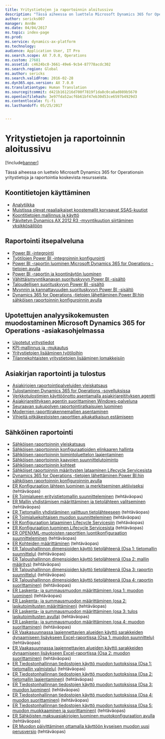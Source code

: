 ```yaml
---
title: Yritystietojen ja raportoinnin aloitussivu
description: "Tässä aiheessa on luettelo Microsoft Dynamics 365 for Operationsin yritystietoja ja raportointia koskevista resursseista."
author: sericks007
manager: AnnBe
ms.date: 04/04/2017
ms.topic: index-page
ms.prod: 
ms.service: dynamics-ax-platform
ms.technology: 
audience: Application User, IT Pro
ms.search.scope: AX 7.0.0, Operations
ms.custom: 27681
ms.assetid: c4624bc8-3661-49e6-9cb4-87778acdc302
ms.search.region: Global
ms.author: sericks
ms.search.validFrom: 2016-02-28
ms.dyn365.ops.version: AX 7.0.0
ms.translationtype: Human Translation
ms.sourcegitcommit: d421b161216d700f7819f1da8c0ca8ad089b5670
ms.openlocfilehash: 3e97fda52acf6b61bf47eb30d53ce6597b4929d3
ms.contentlocale: fi-fi
ms.lasthandoff: 05/25/2017


---
```


# <a name="bi-amp-reporting-home-page"></a>Yritystietojen ja raportoinnin aloitussivu

[!include[banner](../includes/banner.md)]


Tässä aiheessa on luettelo Microsoft Dynamics 365 for Operationsin yritystietoja ja raportointia koskevista resursseista. 

<a name="working-with-aggregate-data"></a>Koontitietojen käyttäminen
---------------------------

-   [Analytiikka](analytics.md)
-   [Muistissa olevat reaaliaikaiset koostemallit korvaavat SSAS-kuutiot](..\migration-upgrade\in-memory-real-time-aggregate-models.md)
-   [Koontitietojen mallinnus ja käyttö](model-aggregate-data.md)
-   [Päivitetyn Dynamics AX 2012 R3 -myyntikuution siirtäminen yksikkösäilöön](..\migration-upgrade\migrate-upgraded-cube-entity-store.md)

## <a name="self-service-reporting"></a>Raportointi itsepalveluna
-   [Power BI -integrointi](power-bi-integration.md)
-   [Työtilojen Power BI -integroinnin konfigurointi](configure-power-bi-integration.md)
-   [Power BI -raportin luominen Microsoft Dynamics 365 for Operations -tietojen avulla](create-powerbi-report-data.md)
-   [Power BI -raportin ja koontinäytön luominen](create-powerbi-report-dashboard.md)
-   [Vähittäismyyntikanavan suorituskyvyn Power BI -sisältö](retail-channel-performance-dashboard-power-bi-data.md)
-   [Taloudellisen suorituskyvyn Power BI -sisältö](financial-performance-power-bi-content-pack.md)
-   [Myynnin ja kannattavuuden suorituskyvyn Power BI -sisältö](sales-profitability-performance-content-pack.md)
-   [Dynamics 365 for Operations -tietojen lähettäminen Power BI:hin sähköisen raportoinnin konfiguroinnin avulla](general-electronic-reporting-report-configuration-get-data-powerbi.md)

## <a name="building-embedded-analytical-experiences-in-the-dynamics-365-for-operations-client"></a>Upotettujen analyysikokemusten muodostaminen Microsoft Dynamics 365 for Operations -asiakasohjelmassa
-   [Upotetut yritystiedot](analytics.md#embedded-business-intelligence)
-   [KPI-mallinnus ja -mukautus](analytics.md#kpi-modeling-and-customization)
-   [Yritystietojen lisääminen työtiloihin](add-bi-workspaces.md)
-   [Tilannekohtaisten yritystietojen lisääminen lomakkeisiin](add-contextual-bi-forms.md)

## <a name="document-reporting-and-printing"></a>Asiakirjan raportointi ja tulostus
-   [Asiakirjojen raportointipalveluiden yleiskatsaus](document-reporting-services.md)
-   [Tulostaminen Dynamics 365 for Operations -sovelluksissa](print-documents.md)
-   [Verkkotulostimien käyttöönotto asentamalla asiakirjareitityksen agentti](install-document-routing-agent.md)
-   [Asiakirjareitityksen agentin suorittaminen Windows-palveluna](run-document-routing-agent-as-windows-service.md)
-   [Seuraavan sukupolven raportointiratkaisujen luominen](create-nextgen-reporting-solutions.md)
-   [Modernien raporttirakennemallien asentaminen](install-modern-report-design-templates.md)
-   [Vihjeitä pitkäkestoisten raporttien aikakatkaisun estämiseen](prevent-long-running-reports-timing-out.md)

## <a name="electronic-reporting"></a>Sähköinen raportointi
-   [Sähköisen raportoinnin yleiskatsaus](general-electronic-reporting.md)
-   [Sähköisen raportoinnin konfiguraatioiden elinkaaren hallinta](general-electronic-reporting-manage-configuration-lifecycle.md)
-   [Sähköisen raportoinnin toimintoluettelon laajentaminen](general-electronic-reporting-formulas-list-extension.md)
-   [Sähköisen raportoinnin kaavojen suunnittelutoiminto](general-electronic-reporting-formula-designer.md)
-   [Sähköisen raportoinnin kohteet](electronic-reporting-destinations.md)
-   [Sähköiset raportoinnin määritysten lataaminen Lifecycle Servicesista](download-electronic-reporting-configuration-lcs.md)
-   [Dynamics 365 for Operations -tietojen lähettäminen Power BI:hin sähköisen raportoinnin konfiguroinnin avulla](general-electronic-reporting-report-configuration-get-data-powerbi.md)
-   [ER Konfiguraation lähteen luominen ja merkitseminen aktiiviseksi](http://ax.help.dynamics.com/en/wiki/er-select-service-provider/) (tehtäväopas)
-   [ER Toimialueen erityistietomallin suunnitteleminen](http://ax.help.dynamics.com/en/wiki/er-design-domain-specific-data-model/) (tehtäväopas)
-   [ER Mallin yhdistämisen määrittäminen ja tietolähteen valitseminen](http://ax.help.dynamics.com/en/wiki/er-define-model-mapping-and-select-data-sources/) (tehtäväopas)
-   [ER Tietomallin yhdistäminen valittuun tietolähteeseen](http://ax.help.dynamics.com/en/wiki/er-map-data-model-to-selected-data-sources/) (tehtäväopas)
-   [ER Toimialuekohtaisen muodon suunnitteleminen](http://ax.help.dynamics.com/en/wiki/er-design-domain-specific-format/) (tehtäväopas)
-   [ER Konfiguraation lataaminen Lifecycle Servicesiin](http://ax.help.dynamics.com/en/wiki/upload-a-configuration-into-lifecycle-services/) (tehtäväopas)
-   [ER Konfiguraation tuominen Lifecycle Servicesista](http://ax.help.dynamics.com/en/wiki/import-a-configuration-from-lifecycle-services/) (tehtäväopas)
-   [ER OPENXML-muotoisten raporttien luontikonfiguraation suunnitteleminen](http://ax.help.dynamics.com/en/wiki/design-a-configuration-for-generating-reports-in-openxml-format/) (tehtäväopas)
-   [ER Kohteiden määrittäminen](http://ax.help.dynamics.com/en/wiki/configure-destinations/) (tehtäväopas)
-   [ER Taloushallinnon dimensioiden käyttö tietolähteenä (Osa 1: tietomallin suunnittelu)](http://ax.help.dynamics.com/en/wiki/er-use-financial-dimensions-as-a-data-source-part-1-design-data-model/) (tehtäväopas)
-   [ER Taloushallinnon dimensioiden käyttö tietolähteenä (Osa 2: mallin määritys)](http://ax.help.dynamics.com/en/wiki/er-use-financial-dimensions-as-a-data-source-part-2-model-mapping/) (tehtäväopas)
-   [ER Taloushallinnon dimensioiden käyttö tietolähteenä (Osa 3: raportin suunnittelu)](http://ax.help.dynamics.com/en/wiki/er-use-financial-dimensions-as-a-data-source-part-3-design-the-report/) (tehtäväopas)
-   [ER Taloushallinnon dimensioiden käyttö tietolähteenä (Osa 4: raportin suorittaminen)](http://ax.help.dynamics.com/en/wiki/er-use-financial-dimensions-as-a-data-source-part-4-run-the-report/) (tehtäväopas)
-   [ER Laskenta- ja summausmuodon määrittäminen (osa 1: muodon luominen)](http://ax.help.dynamics.com/en/wiki/er-configure-format-to-do-counting-and-summing-part-1-create-format/) (tehtäväopas)
-   [ER Laskenta- ja summausmuodon määrittäminen (osa 2: laskutoimitusten määrittäminen)](http://ax.help.dynamics.com/en/wiki/er-configure-format-to-do-counting-and-summing-part-2-configure-computations/) (tehtäväopas)
-   [ER Laskenta- ja summausmuodon määrittäminen (osa 3: tulos laskutoimitusten avulla)](http://ax.help.dynamics.com/en/wiki/er-configure-format-to-do-counting-and-summing-part-3-use-computations-to-make-the-output/) (tehtäväopas)
-   [ER Laskenta- ja summausmuodon määrittäminen (osa 4: muodon suorittaminen)](http://ax.help.dynamics.com/en/wiki/er-configure-format-to-do-counting-and-summing-part-4-run-format/) (tehtäväopas)
-   [ER Vaakasuunnassa laajennettavien alueiden käyttö sarakkeiden dynaamiseen lisäykseen Excel-raportissa (Osa 1: muodon suunnittelu)](http://ax.help.dynamics.com/en/wiki/er-use-horizontally-expandable-ranges-to-dynamically-add-columns-in-excel-reports-part-1-design-format/) (tehtäväopas)
-   [ER Vaakasuunnassa laajennettavien alueiden käyttö sarakkeiden dynaamiseen lisäykseen Excel-raportissa (Osa 2: muodon suorittaminen)](http://ax.help.dynamics.com/en/wiki/er-use-horizontally-expandable-ranges-to-dynamically-add-columns-in-excel-reports-part-2-run-format/) (tehtäväopas)
-   [ER Tiedostonhallinnan tiedostojen käyttö muodon tuotoksissa (Osa 1: tietomallin valmistelu)](http://ax.help.dynamics.com/en/wiki/er-use-document-management-files-in-format-outputs-part-1-prepare-data-model/) (tehtäväopas)
-   [ER Tiedostonhallinnan tiedostojen käyttö muodon tuotoksissa (Osa 2: tietomallin laajentaminen)](http://ax.help.dynamics.com/en/wiki/er-use-document-management-files-in-format-outputs-part-2-extend-data-model/) (tehtäväopas)
-   [ER Tiedostonhallinnan tiedostojen käyttö muodon tuotoksissa (Osa 3: muodon luominen)](http://ax.help.dynamics.com/en/wiki/er-use-document-management-files-in-format-outputs-part-3-create-format/) (tehtäväopas)
-   [ER Tiedostonhallinnan tiedostojen käyttö muodon tuotoksissa (Osa 4: muodon suorittaminen)](http://ax.help.dynamics.com/en/wiki/er-use-document-management-files-in-format-outputs-part-4-run-format/) (tehtäväopas)
-   [ER Tiedostonhallinnan tiedostojen käyttö muodon tuotoksissa (Osa 5: muodon muokkaaminen ja suorittaminen)](http://ax.help.dynamics.com/en/wiki/er-use-document-management-files-in-format-outputs-part-5-modify-and-run-format/) (tehtäväopas)
-   [ER Sähköisten maksuasiakirjojen luominen muotokonfiguraation avulla](http://ax.help.dynamics.com/en/wiki/generate-electronic-documents-for-payments-using-a-format-configuration/) (tehtäväopas)
-   [ER Muodon päivittäminen ottamalla käyttöön kyseisen muodon uusi perusversio](http://ax.help.dynamics.com/en/wiki/upgrade-your-format-by-adopting-a-new-base-version-of-that-format/) (tehtäväopas)







